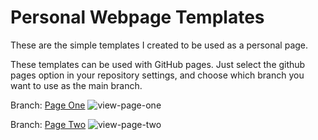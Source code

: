 # Personal Webpage Templates
These are the simple templates I created to be used as a personal page. 

These templates can be used with GitHub pages. Just select the github pages option in your repository settings, and choose which branch you want to use as the main branch. 

Branch: [Page One](https://github.com/mirianfsilva/personal-webpage-templates/tree/page-one)
![view-page-one](hhttps://github.com/mirianfsilva/personal-webpage-templates/blob/page-one/images/page-one.png?raw=true)

Branch: [Page Two](https://github.com/mirianfsilva/personal-webpage-templates/tree/page-two)
![view-page-two](hhttps://github.com/mirianfsilva/personal-webpage-templates/blob/page-two/images/page-two.png?raw=true)
